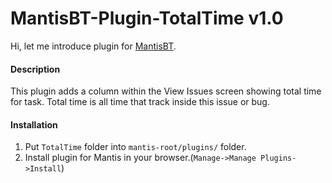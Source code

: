 # MantisBT-Plugin-TotalTime v1.0
Hi, let me introduce plugin for [MantisBT](https://www.mantisbt.org/ "Mantis Bug Tracker").
#### Description ####
This plugin adds a column within the View Issues screen showing total time for task. Total time is all time that track inside this issue or bug.
#### Installation ####

1. Put `TotalTime` folder into `mantis-root/plugins/` folder.
2. Install plugin for Mantis in your browser.(`Manage->Manage Plugins->Install`)